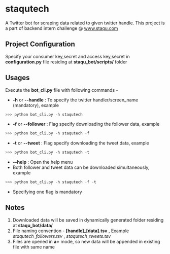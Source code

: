# staqutech
A Twitter bot for scraping data related to given twitter handle.
This project is a part of backend intern challenge @ www.staqu.com

## Project Configuration
Specify your consumer key,secret and access key,secret in **configuration.py** file residing at **staqu_bot/scripts/** folder

## Usages
Execute the **bot_cli.py** file with following commands - 
* **-h** or **--handle** : To specify the twitter handler/screen_name (mandatory), example
```python
>>> python bot_cli.py -h staqutech
```
* **-f** or **--follower** : Flag specify downloading the follower data, example
```python
>>> python bot_cli.py -h staqutech -f
```
* **-t** or **--tweet** : Flag specify downloading the tweet data, example
```python
>>> python bot_cli.py -h staqutech -t
```
* **--help** : Open the help menu
* Both follower and tweet data can be downloaded simultaneously, example
```python
>>> python bot_cli.py -h staqutech -f -t
```
* Specifying one flag is mandatory

## Notes
1. Downloaded data will be saved in dynamically generated folder residing at **staqu_bot/data/**
2. File naming convention - **[handle]\_[data].tsv** , Example _staqutech_followers.tsv_ , _staqutech_tweets.tsv_
3. Files are opened in **a+** mode, so new data will be appended in existing file with same name
